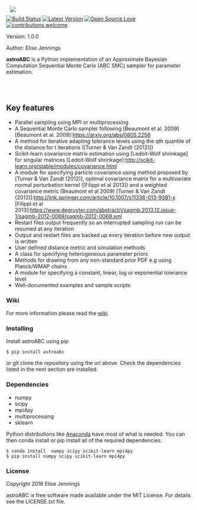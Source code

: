 

<a href="https://github.com/EliseJ/astroABC"><img src="https://github.com/EliseJ/astroABC/blob/master/abc_logo.001.jpeg" align="left" hspace="10" vspace="6"></a>

<br>

[![Build Status](https://travis-ci.com/EliseJ/astroABC.svg?token=LXdoQwTqixvxvKudVHQ7&branch=master)](https://travis-ci.com/EliseJ/astroABC)
[![Latest Version](http://img.shields.io/pypi/v/astroabc.svg?style=flat)](https://pypi.python.org/pypi/astroabc/)
[![Open Source Love](https://badges.frapsoft.com/os/mit/mit.svg?v=102)](https://github.com/EliseJ/astroABC/blob/master/LICENSE.txt)
 [![contributions welcome](https://img.shields.io/badge/contributions-welcome-brightgreen.svg?style=flat)](https://github.com/EliseJ/astroABC/issues)



Version: 1.0.0


Author: Elise Jennings


**astroABC** is a Python implementation of an Approximate Bayesian Computation Sequential Monte Carlo (ABC SMC) sampler for parameter estimation. 


<br>
<br>

## Key features ##

- Parallel sampling using MPI or multiprocessing
- A Sequential Monte Carlo sampler following [Beaumont et al. 2009]
[Beaumont et al. 2009]:https://arxiv.org/abs/0805.2256
- A method for iterative adapting tolerance levels using the qth quantile of the distance for t iterations ([Turner & Van Zandt (2012)])
- Scikit-learn covariance matrix estimation using [Ledoit-Wolf shrinkage] for singular matrices
[Ledoit-Wolf shrinkage]:http://scikit-learn.org/stable/modules/covariance.html
- A module for specifying particle covariance using method proposed by [Turner & Van Zandt (2012)], optimal covariance matrix  for a multivariate normal perturbation kernel ([Filippi et al 2013]) and a weighted covariance metric (Beaumont et al 2009)
[Turner & Van Zandt (2012)]:http://link.springer.com/article/10.1007/s11336-013-9381-x
[Filippi et al 2013]:https://www.degruyter.com/abstract/j/sagmb.2013.12.issue-1/sagmb-2012-0069/sagmb-2012-0069.xml
- Restart files output frequently so an interrupted sampling run can be resumed at any iteration
- Output and restart files are backed up every iteration before new output is written
- User defined distance metric and simulation methods
- A class for specifying heterogeneous parameter priors 
- Methods for drawing from any non-standard prior PDF e.g using Planck/WMAP chains 
- A module for specifying a constant, linear, log or exponential tolerance level
- Well-documented examples and sample scripts


### Wiki ###

For more information please read the [wiki](https://github.com/EliseJ/astroABC/wiki).

### Installing ###

Install astroABC using pip

```
$ pip install astroabc
```

or git clone the repository using the url above. 
Check the dependencies listed in the next section are installed.

### Dependencies ###

* numpy
* scipy
* mpi4py
* multiprocessing
* sklearn

Python distributions like [Anaconda] have most of what is needed. 
You can then conda install or pip install all of the required dependencies.

```
$ conda install  numpy scipy scikit-learn mpi4py
$ pip install numpy scipy scikit-learn mpi4py
```

[Anaconda]:https://www.continuum.io/downloads

### License ###

Copyright 2016 Elise Jennings

astroABC is free software made available under the MIT License. For details see the LICENSE.txt file.
